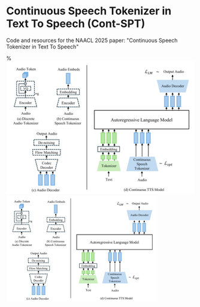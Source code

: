 # Continuous Speech Tokenizer in Text To Speech (Cont-SPT)
Code and resources for the NAACL 2025 paper: "Continuous Speech Tokenizer in Text To Speech"

% ![Model Overview](assets/images/ContSPT-overall_model.png)
<img src="assets/images/ContSPT-overall_model.png" width="80%">
